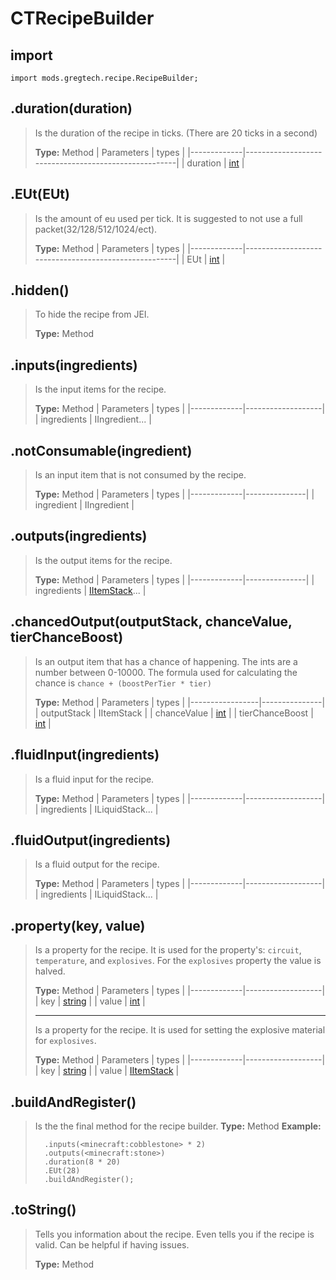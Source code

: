 # CTRecipeBuilder

## import
`import mods.gregtech.recipe.RecipeBuilder;`

## .duration(duration)
> Is the duration of the recipe in ticks. (There are 20 ticks in a second)
>
> **Type:** Method
> | Parameters  | types                                                |
> |-------------|------------------------------------------------------|
> | duration    | [int](/CraftTweaker/Vanilla/Base-Types/int.md)       |

## .EUt(EUt)
> Is the amount of eu used per tick. It is suggested to not use a full packet(32/128/512/1024/ect).
>
> **Type:** Method
> | Parameters  | types                                                |
> |-------------|------------------------------------------------------|
> | EUt         | [int](/CraftTweaker/Vanilla/Base-Types/int.md)       |

## .hidden()
>To hide the recipe from JEI.
>
> **Type:** Method

## .inputs(ingredients)
> Is the input items for the recipe.
>
> **Type:** Method
> | Parameters  | types             |
> |-------------|-------------------|
> | ingredients | IIngredient...    |

## .notConsumable(ingredient)
> Is an input item that is not consumed by the recipe.
>
> **Type:** Method
> | Parameters  | types         |
> |-------------|---------------|
> | ingredient  | IIngredient   |

## .outputs(ingredients)
> Is the output items for the recipe.
>
> **Type:** Method
> | Parameters  | types         |
> |-------------|---------------|
> | ingredients | [IItemStack](/CraftTweaker/Vanilla/Items/IItemStack.md)... |

## .chancedOutput(outputStack, chanceValue, tierChanceBoost)
> Is an output item that has a chance of happening. The ints are a number between 0-10000. The formula used for calculating the chance is `chance + (boostPerTier * tier)`
>
> **Type:** Method
> | Parameters      | types         |
> |-----------------|---------------|
> | outputStack     | IItemStack    |
> | chanceValue     | [int](/CraftTweaker/Vanilla/Base-Types/int.md)           |
> | tierChanceBoost | [int](/CraftTweaker/Vanilla/Base-Types/int.md)           |

## .fluidInput(ingredients)
> Is a fluid input for the recipe.
>
> **Type:** Method
> | Parameters  | types             |
> |-------------|-------------------|
> | ingredients | ILiquidStack...   |

## .fluidOutput(ingredients)
> Is a fluid output for the recipe.
>
> **Type:** Method
> | Parameters  | types             |
> |-------------|-------------------|
> | ingredients | ILiquidStack...   |

## .property(key, value)
> Is a property for the recipe. It is used for the property's: `circuit`, `temperature`, and `explosives`. For the `explosives` property the value is halved.
>
> **Type:** Method
> | Parameters  | types             |
> |-------------|-------------------|
> | key         | [string](/CraftTweaker/Vanilla/Base-Types/string.md)            |
> | value       | [int](/CraftTweaker/Vanilla/Base-Types/int.md)               |
>
> * * *
>
> Is a property for the recipe. It is used for setting the explosive material for `explosives`.
>
> **Type:** Method
> | Parameters  | types             |
> |-------------|-------------------|
> | key         | [string](/CraftTweaker/Vanilla/Base-Types/string.md)           |
> | value       | [IItemStack](/CraftTweaker/Vanilla/Items/IItemStack.md)        |

## .buildAndRegister()
> Is the the final method for the recipe builder.
> **Type:** Method
> **Example:**
> ```RecipeMap.getByName("compressor").recipeBuilder()
>   .inputs(<minecraft:cobblestone> * 2)
>   .outputs(<minecraft:stone>)
>   .duration(8 * 20)
>   .EUt(28)
>   .buildAndRegister();
> ```

## .toString()
> Tells you information about the recipe. Even tells you if the recipe is valid. Can be helpful if having issues.
>
> **Type:** Method

